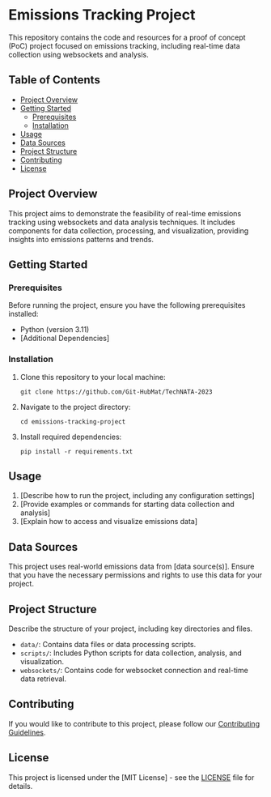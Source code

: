 # Emissions Tracking Project

This repository contains the code and resources for a proof of concept (PoC) project focused on emissions tracking, including real-time data collection using websockets and analysis.

## Table of Contents

- [Project Overview](#project-overview)
- [Getting Started](#getting-started)
  - [Prerequisites](#prerequisites)
  - [Installation](#installation)
- [Usage](#usage)
- [Data Sources](#data-sources)
- [Project Structure](#project-structure)
- [Contributing](#contributing)
- [License](#license)

## Project Overview

This project aims to demonstrate the feasibility of real-time emissions tracking using websockets and data analysis techniques. It includes components for data collection, processing, and visualization, providing insights into emissions patterns and trends.

## Getting Started

### Prerequisites

Before running the project, ensure you have the following prerequisites installed:

- Python (version 3.11)
- [Additional Dependencies]

### Installation

1. Clone this repository to your local machine:

   ```shell
   git clone https://github.com/Git-HubMat/TechNATA-2023
   ```

2. Navigate to the project directory:

   ```shell
   cd emissions-tracking-project
   ```

3. Install required dependencies:

   ```shell
   pip install -r requirements.txt
   ```

## Usage

1. [Describe how to run the project, including any configuration settings]
2. [Provide examples or commands for starting data collection and analysis]
3. [Explain how to access and visualize emissions data]

## Data Sources

This project uses real-world emissions data from [data source(s)]. Ensure that you have the necessary permissions and rights to use this data for your project.

## Project Structure

Describe the structure of your project, including key directories and files.

- `data/`: Contains data files or data processing scripts.
- `scripts/`: Includes Python scripts for data collection, analysis, and visualization.
- `websockets/`: Contains code for websocket connection and real-time data retrieval.

## Contributing

If you would like to contribute to this project, please follow our [Contributing Guidelines](CONTRIBUTING.md).

## License

This project is licensed under the [MIT License] - see the [LICENSE](LICENSE) file for details.
